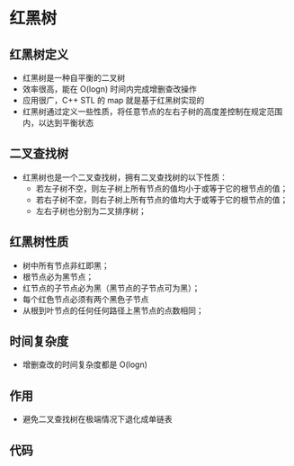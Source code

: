 # 红黑树

## 红黑树定义
+ 红黑树是一种自平衡的二叉树
+ 效率很高，能在 O(logn) 时间内完成增删查改操作
+ 应用很广，C++ STL 的 map 就是基于红黑树实现的
+ 红黑树通过定义一些性质，将任意节点的左右子树的高度差控制在规定范围内，以达到平衡状态

## 二叉查找树
+ 红黑树也是一个二叉查找树，拥有二叉查找树的以下性质：
    + 若左子树不空，则左子树上所有节点的值均小于或等于它的根节点的值；
    + 若右子树不空，则右子树上所有节点的值均大于或等于它的根节点的值；
    + 左右子树也分别为二叉排序树；

## 红黑树性质
+ 树中所有节点非红即黑；
+ 根节点必为黑节点；
+ 红节点的子节点必为黑（黑节点的子节点可为黑）；
+ 每个红色节点必须有两个黑色子节点
+ 从根到叶节点的任何任何路径上黑节点的点数相同；

## 时间复杂度
+ 增删查改的时间复杂度都是 O(logn)

## 作用
+ 避免二叉查找树在极端情况下退化成单链表

## 代码
